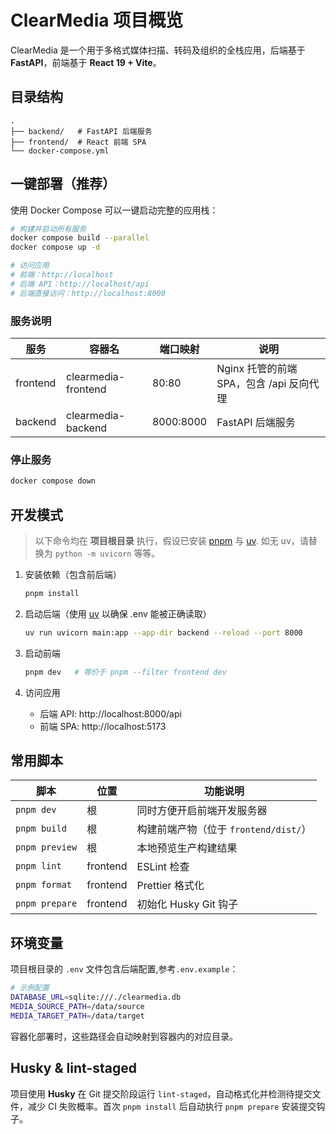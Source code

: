 # ClearMedia 项目概览

ClearMedia 是一个用于多格式媒体扫描、转码及组织的全栈应用，后端基于 **FastAPI**，前端基于 **React 19 + Vite**。

## 目录结构

```
.
├── backend/   # FastAPI 后端服务
├── frontend/  # React 前端 SPA
└── docker-compose.yml
```

## 一键部署（推荐）

使用 Docker Compose 可以一键启动完整的应用栈：

```bash
# 构建并启动所有服务
docker compose build --parallel
docker compose up -d

# 访问应用
# 前端：http://localhost
# 后端 API：http://localhost/api
# 后端直接访问：http://localhost:8000
```

### 服务说明

| 服务 | 容器名 | 端口映射 | 说明 |
|------|--------|----------|------|
| frontend | clearmedia-frontend | 80:80 | Nginx 托管的前端 SPA，包含 /api 反向代理 |
| backend | clearmedia-backend | 8000:8000 | FastAPI 后端服务 |


### 停止服务

```bash
docker compose down
```

## 开发模式

> 以下命令均在 **项目根目录** 执行，假设已安装 [pnpm](https://pnpm.io/) 与 [uv](https://github.com/astral-sh/uv). 如无 uv，请替换为 `python -m uvicorn` 等等。

1. 安装依赖（包含前后端）

   ```bash
   pnpm install
   ```

2. 启动后端（使用 [uv](https://github.com/astral-sh/uv) 以确保 .env 能被正确读取）

   ```bash
   uv run uvicorn main:app --app-dir backend --reload --port 8000
   ```

3. 启动前端

   ```bash
   pnpm dev   # 等价于 pnpm --filter frontend dev
   ```

4. 访问应用

   - 后端 API: http://localhost:8000/api
   - 前端 SPA: http://localhost:5173

## 常用脚本

| 脚本                 | 位置          | 功能说明                           |
| -------------------- | ------------- | ---------------------------------- |
| `pnpm dev`           | 根            | 同时方便开启前端开发服务器         |
| `pnpm build`         | 根            | 构建前端产物（位于 `frontend/dist/`） |
| `pnpm preview`       | 根            | 本地预览生产构建结果               |
| `pnpm lint`          | frontend      | ESLint 检查                        |
| `pnpm format`        | frontend      | Prettier 格式化                    |
| `pnpm prepare`       | frontend      | 初始化 Husky Git 钩子              |

## 环境变量

项目根目录的 `.env` 文件包含后端配置,参考`.env.example`：

```bash
# 示例配置
DATABASE_URL=sqlite:///./clearmedia.db
MEDIA_SOURCE_PATH=/data/source
MEDIA_TARGET_PATH=/data/target
```

容器化部署时，这些路径会自动映射到容器内的对应目录。

## Husky & lint-staged

项目使用 **Husky** 在 Git 提交阶段运行 `lint-staged`，自动格式化并检测待提交文件，减少 CI 失败概率。首次 `pnpm install` 后自动执行 `pnpm prepare` 安装提交钩子。

